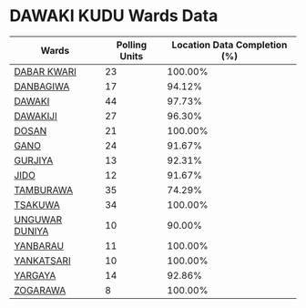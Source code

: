 
# DAWAKI KUDU Wards Data

| Wards | Polling Units | Location Data Completion (%) |
| ---- | ----- | ------- |
| [DABAR KWARI](./wards/4432-dabar-kwari) | 23 | 100.00% |
| [DANBAGIWA](./wards/4433-danbagiwa) | 17 | 94.12% |
| [DAWAKI](./wards/4434-dawaki) | 44 | 97.73% |
| [DAWAKIJI](./wards/4435-dawakiji) | 27 | 96.30% |
| [DOSAN](./wards/4436-dosan) | 21 | 100.00% |
| [GANO](./wards/4437-gano) | 24 | 91.67% |
| [GURJIYA](./wards/4438-gurjiya) | 13 | 92.31% |
| [JIDO](./wards/4439-jido) | 12 | 91.67% |
| [TAMBURAWA](./wards/4440-tamburawa) | 35 | 74.29% |
| [TSAKUWA](./wards/4441-tsakuwa) | 34 | 100.00% |
| [UNGUWAR DUNIYA](./wards/4442-unguwar-duniya) | 10 | 90.00% |
| [YANBARAU](./wards/4443-yanbarau) | 11 | 100.00% |
| [YANKATSARI](./wards/4444-yankatsari) | 10 | 100.00% |
| [YARGAYA](./wards/4445-yargaya) | 14 | 92.86% |
| [ZOGARAWA](./wards/4446-zogarawa) | 8 | 100.00% |




